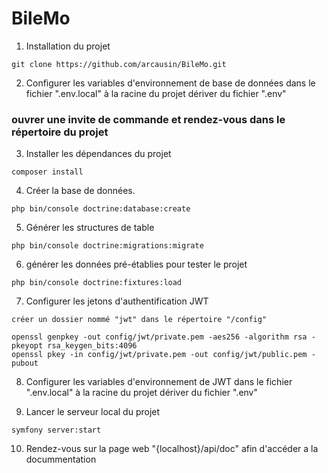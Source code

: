 # BileMo

1. Installation du projet  
```
git clone https://github.com/arcausin/BileMo.git
```

2. Configurer les variables d'environnement de base de données dans le fichier ".env.local" à la racine du projet dériver du fichier ".env"  

### ouvrer une invite de commande et rendez-vous dans le répertoire du projet  

3. Installer les dépendances du projet  
```
composer install  
```

4. Créer la base de données.  
```
php bin/console doctrine:database:create
```

5. Générer les structures de table  
```
php bin/console doctrine:migrations:migrate
```

6. générer les données pré-établies pour tester le projet  
```
php bin/console doctrine:fixtures:load
```

7. Configurer les jetons d'authentification JWT  
```
créer un dossier nommé "jwt" dans le répertoire "/config"

openssl genpkey -out config/jwt/private.pem -aes256 -algorithm rsa -pkeyopt rsa_keygen_bits:4096
openssl pkey -in config/jwt/private.pem -out config/jwt/public.pem -pubout
```

8. Configurer les variables d'environnement de JWT dans le fichier ".env.local" à la racine du projet dériver du fichier ".env"  

9. Lancer le serveur local du projet  
```
symfony server:start
```

10. Rendez-vous sur la page web "{localhost}/api/doc" afin d'accéder a la docummentation
